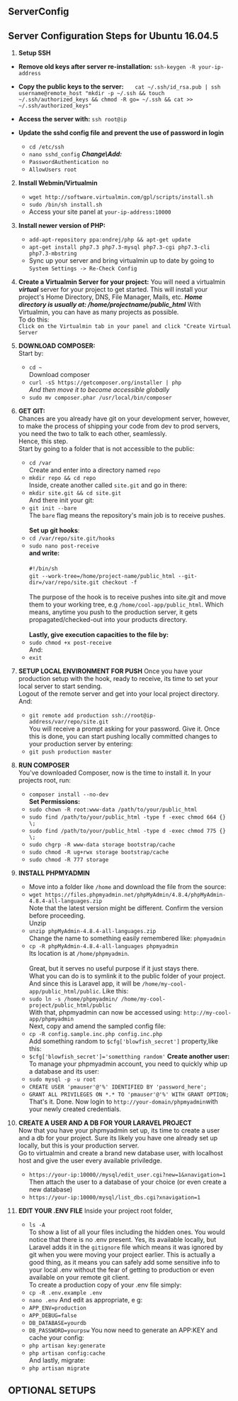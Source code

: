 
## ServerConfig
## Server Configuration Steps for Ubuntu 16.04.5

 1. **Setup SSH** 
   - **Remove old keys after server re-installation:** 
	   `ssh-keygen -R your-ip-address`

   -  **Copy the public keys to the server:**
`   cat ~/.ssh/id_rsa.pub | ssh username@remote_host "mkdir -p ~/.ssh && touch 	~/.ssh/authorized_keys && chmod -R go= ~/.ssh && cat >> ~/.ssh/authorized_keys"`

   - **Access the server with:** 
   `ssh root@ip`
   - **Update the sshd config file and prevent the use of password in login**
     - `cd /etc/ssh`
     - `nano sshd_config`
     __*Change\Add:*__
     - `PasswordAuthentication no`
     - `AllowUsers root`
2. **Install Webmin/Virtualmin** 
   - `wget http://software.virtualmin.com/gpl/scripts/install.sh`
   - `sudo /bin/sh install.sh`
   - Access your site panel at `your-ip-address:10000`
   
3. **Install newer version of PHP:** 
   - `add-apt-repository ppa:ondrej/php && apt-get update`
   - `apt-get install php7.3 php7.3-mysql php7.3-cgi php7.3-cli php7.3-mbstring`
   - Sync up your server and bring virtualmin up to date by going to `System Settings -> Re-Check Config`
4. **Create a Virtualmin Server for your project:** 
You will need a virtualmin ***virtual*** server for your project to get started. This will install your project's Home Directory, DNS, File Manager, Mails, etc. ***Home directory is usually at: /home/projectname/public_html***
With Virtualmin, you can have as many projects as possible. <br />
To do this:<br />
`Click on the Virtualmin tab in your panel and click "Create Virtual Server `
 
5. **DOWNLOAD COMPOSER:** <br />
   Start by: <br />
   - `cd ~`<br />
   Download composer<br />
   - `curl -sS https://getcomposer.org/installer | php`<br />
   *And then move it to become accessible globally*<br />
   - `sudo mv composer.phar /usr/local/bin/composer`<br />
 
6. **GET GIT:** <br />
Chances are you already have git on your development server, however, to make the process of shipping your code from dev to prod servers, you need the two to talk to each other, seamlessly. <br />
Hence, this step.<br />
Start by going to a folder that is not accessible to the public:<br />
   - `cd /var`<br />
   Create and enter into a  directory named `repo`<br />
   - `mkdir repo && cd repo`<br />
   Inside, create another called `site.git` and go in there:<br />
   - `mkdir site.git && cd site.git`<br />
   And there init your git:<br />
   - `git init --bare`<br />
  The `bare` flag means the repository's main job is to receive pushes.<br /><br />
    **Set up git hooks**:<br />
   - `cd /var/repo/site.git/hooks`
   - `sudo nano post-receive`<br />
	**and write:**<br /><br />
     `#!/bin/sh`<br />
    `git --work-tree=/home/project-name/public_html --git-dir=/var/repo/site.git checkout -f`<br /><br />
    The purpose of the hook is to receive pushes into site.git and move them to your working tree, e.g `/home/cool-app/public_html`. Which means, anytime you push to the production server, it gets propagated/checked-out into your products directory.<br /><br />
**Lastly, give execution capacities to the file by:**<br />
   - `sudo chmod +x post-receive`<br />
   And:<br />
   - `exit`<br />

7. **SETUP LOCAL ENVIRONMENT FOR PUSH** 
Once you have your production setup with the hook, ready to receive, its time to set your local server to start sending.<br />
Logout of the remote server and get into your local project directory. And:
   - `git remote add production ssh://root@ip-address/var/repo/site.git`<br />
   You will receive a prompt asking for your password. Give it. Once this is done, you can start pushing locally committed changes to your production server by entering:
   - `git push production master`
 
8. **RUN COMPOSER**  <br />
     You've downloaded Composer, now is the time to install it. In your projects root, run:<br />
    - `composer install --no-dev` <br />
    **Set Permissions:** <br />
    - `sudo chown -R root:www-data /path/to/your/public_html`
    - `sudo find /path/to/your/public_html -type f -exec chmod 664 {} \; `
    - `sudo find /path/to/your/public_html -type d -exec chmod 775 {} \;`
    - `sudo chgrp -R www-data storage bootstrap/cache`
    - `sudo chmod -R ug+rwx storage bootstrap/cache`
    - `sudo chmod -R 777 storage`

9. **INSTALL PHPMYADMIN**  <br />
    - Move into a folder like `/home` and download the file from the source:
    - `wget https://files.phpmyadmin.net/phpMyAdmin/4.8.4/phpMyAdmin-4.8.4-all-languages.zip` <br />
    Note that the latest version might be different. Confirm the version before proceeding. <br />
    Unzip
    - `unzip phpMyAdmin-4.8.4-all-languages.zip` <br />
    Change the name to something easily remembered like: `phpmyadmin`
    - `cp -R phpMyAdmin-4.8.4-all-languages phpmyadmin` <br />
    Its location is at `/home/phpmyadmin`. <br /><br />
    Great, but it serves no useful purpose if it just stays there. <br />
    What you can do is to symlink it to the public folder of your project. And since this is Laravel app, it will be `/home/my-cool-app/public_html/public`. Like this: <br />
    - `sudo ln -s /home/phpmyadmin/ /home/my-cool-project/public_html/public`<br />
    With that, phpmyadmin can now be accessed using: `http://my-cool-app/phpmyadmin`<br />
    Next, copy and amend the sampled config file:<br />
    - `cp -R config.sample.inc.php config.inc.php` <br />
    Add something random to `$cfg['blowfish_secret']` property,like this:<br />
    - `$cfg['blowfish_secret']='sometthing random'`
**Create another user:** <br />
To manage your phpmyadmin account, you need to quickly whip up a database and its user:
    - `sudo mysql -p -u root`
    - `CREATE USER 'pmauser'@'%' IDENTIFIED BY 'password_here';`
    - `GRANT ALL PRIVILEGES ON *.* TO 'pmauser'@'%' WITH GRANT OPTION;` <br />
   That's it. Done. Now login to `http://your-domain/phpmyadmin`with your newly created credentials.
10. **CREATE A USER AND A DB FOR YOUR LARAVEL PROJECT**  <br />
Now that you have your phpmyadmin set up, its time to create a user and a db for your project. Sure its likely you have one already set up locally, but this is your production server.<br />
   Go to virtualmin and create a brand new database user, with localhost host and give the user every available priviledge. 
    - `https://your-ip:10000//mysql/edit_user.cgi?new=1&xnavigation=1` <br />
    Then attach the user to a database of your choice (or even create a new database)
    - `https://your-ip:10000/mysql/list_dbs.cgi?xnavigation=1`
11. **EDIT YOUR .ENV FILE**
Inside your project root folder, 
    - `ls -A ` <br />
To show a list of all your files including the hidden ones. You would notice that there is no .env present. Yes, its available locally, but Laravel adds it in the `gitignore` file which means it was ignored by git when you were moving your project earlier. This is actually a good thing, as it means you can safely add some sensitive info to your local .env without the fear of getting to production or even available on your remote git client. <br /> To create a production copy of your .env file simply:
    - `cp -R .env.example .env` <br />
    - `nano .env`
And edit as appropriate, e g:
    - `APP_ENV=production` 
    - `APP_DEBUG=false`
    - `DB_DATABASE=yourdb`
    - `DB_PASSWORD=yourpsw`
  You now need to generate an APP:KEY and cache your config:
    - `php artisan key:generate`
    - `php artisan config:cache` <br />
   And lastly, migrate:
    - `php artisan migrate` <br />
  
## OPTIONAL SETUPS
